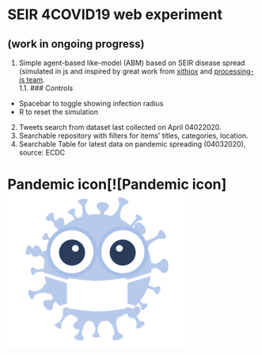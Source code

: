 # SEIR 4COVID19 web experiment  
## (work in ongoing progress)
 1. Simple agent-based like-model (ABM) based on SEIR disease spread (simulated in js and inspired by great work from [xithiox](https://github.com/xithiox/disease) and [processing-js team](https://github.com/processing-js/processing-js.github.io). <br>
 1.1. ### Controls
* Spacebar to toggle showing infection radius
* R to reset the simulation

 2. Tweets search from dataset last collected on April 04022020.</br>
 3. Searchable repository with filters for items' titles, categories, location.<br>
 4. Searchable Table for latest data on pandemic spreading (04032020), source: ECDC

# Pandemic icon[![Pandemic icon] <img src="assets/img/pandemic-icon.png">

